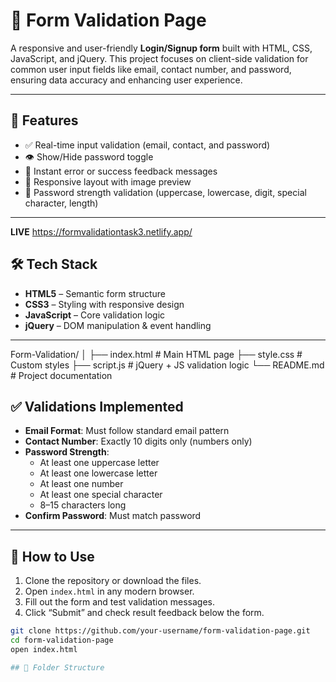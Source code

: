 # 📝 Form Validation Page

A responsive and user-friendly **Login/Signup form** built with HTML, CSS, JavaScript, and jQuery. This project focuses on client-side validation for common user input fields like email, contact number, and password, ensuring data accuracy and enhancing user experience.

---

## 🚀 Features

- ✅ Real-time input validation (email, contact, and password)
- 👁️ Show/Hide password toggle
- 💬 Instant error or success feedback messages
- 📱 Responsive layout with image preview
- 🔐 Password strength validation (uppercase, lowercase, digit, special character, length)

---
**LIVE**
https://formvalidationtask3.netlify.app/

## 🛠️ Tech Stack

- **HTML5** – Semantic form structure
- **CSS3** – Styling with responsive design
- **JavaScript** – Core validation logic
- **jQuery** – DOM manipulation & event handling

---
Form-Validation/
│
├── index.html # Main HTML page
├── style.css # Custom styles
├── script.js # jQuery + JS validation logic
└── README.md # Project documentation

## ✅ Validations Implemented

- **Email Format**: Must follow standard email pattern
- **Contact Number**: Exactly 10 digits only (numbers only)
- **Password Strength**:
  - At least one uppercase letter
  - At least one lowercase letter
  - At least one number
  - At least one special character
  - 8–15 characters long
- **Confirm Password**: Must match password

---

## 🧪 How to Use

1. Clone the repository or download the files.
2. Open `index.html` in any modern browser.
3. Fill out the form and test validation messages.
4. Click “Submit” and check result feedback below the form.

```bash
git clone https://github.com/your-username/form-validation-page.git
cd form-validation-page
open index.html

## 📂 Folder Structure


